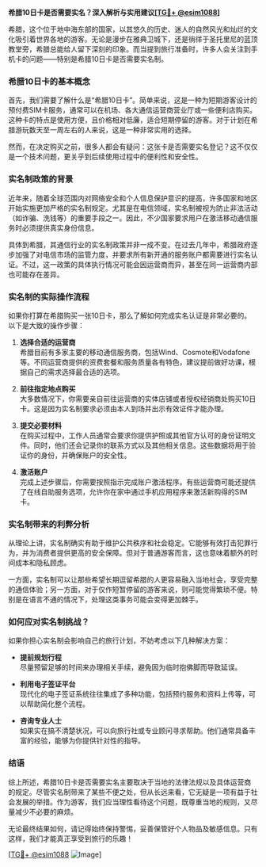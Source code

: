 **希腊10日卡是否需要实名？深入解析与实用建议[[TG💪+ @esim1088](https://t.me/s/esim1088)]**

希腊，这个位于地中海东部的国家，以其悠久的历史、迷人的自然风光和灿烂的文化吸引着世界各地的游客。无论是漫步在雅典卫城下，还是徜徉于圣托里尼的蓝顶教堂旁，希腊总能给人留下深刻的印象。而当提到旅行准备时，许多人会关注到手机卡的问题——特别是希腊10日卡是否需要实名制。

### 希腊10日卡的基本概念

首先，我们需要了解什么是“希腊10日卡”。简单来说，这是一种为短期游客设计的预付费SIM卡服务，通常可以在机场、各大通信运营商营业厅或一些便利店购买。这种卡的特点是使用方便，且价格相对低廉，适合短期停留的游客。对于计划在希腊游玩数天至一周左右的人来说，这是一种非常实用的选择。

然而，在决定购买之前，很多人都会有疑问：这张卡是否需要实名登记？这不仅仅是一个技术问题，更关乎到后续使用过程中的便利性和安全性。

### 实名制政策的背景

近年来，随着全球范围内对网络安全和个人信息保护意识的提高，许多国家和地区开始实施更加严格的实名制规定。尤其是在电信领域，实名制被视为防止非法活动（如诈骗、洗钱等）的重要手段之一。因此，不少国家要求用户在激活移动通信服务时必须提供真实身份信息。

具体到希腊，其通信行业的实名制政策并非一成不变。在过去几年中，希腊政府逐步加强了对电信市场的监管力度，并要求所有新开通的服务账户都需要进行实名认证。不过，这一政策的具体执行情况可能会因运营商而异，甚至在同一运营商内部也可能存在差异。

### 实名制的实际操作流程

如果你打算在希腊购买一张10日卡，那么了解如何完成实名认证是非常必要的。以下是大致的操作步骤：

1. **选择合适的运营商**  
   希腊目前有多家主要的移动通信服务商，包括Wind、Cosmote和Vodafone等。不同运营商提供的资费套餐和服务质量各有特色，建议提前做好功课，根据自己的需求选择最合适的选项。

2. **前往指定地点购买**  
   大多数情况下，你需要亲自前往运营商的实体店铺或者授权经销商处购买10日卡。这是因为实名制要求必须由本人到场并出示有效证件才能办理。

3. **提交必要材料**  
   在购买过程中，工作人员通常会要求你提供护照或其他官方认可的身份证明文件。同时，他们还会记录你的联系方式以及其他相关信息。这些数据将用于验证你的身份，并确保账户的安全性。

4. **激活账户**  
   完成上述步骤后，你需要按照指示完成账户激活程序。有些运营商可能还提供了在线自助服务选项，允许你在家中通过手机应用程序来激活新购得的SIM卡。

### 实名制带来的利弊分析

从理论上讲，实名制确实有助于维护公共秩序和社会稳定。它能够有效打击犯罪行为，并为消费者提供更高的安全保障。但对于普通游客而言，这也意味着额外的时间成本和隐私顾虑。

一方面，实名制可以让那些希望长期逗留希腊的人更容易融入当地社会，享受完整的通信体验；另一方面，对于仅作短暂停留的游客来说，则可能觉得繁琐不便。特别是在语言不通的情况下，处理这类事务可能会变得更加棘手。

### 如何应对实名制挑战？

如果你担心实名制会影响自己的旅行计划，不妨考虑以下几种解决方案：

- **提前规划行程**  
  尽量预留足够的时间来办理相关手续，避免因为临时抱佛脚而导致延误。
  
- **利用电子签证平台**  
  现代化的电子签证系统往往集成了多种功能，包括预约服务和资料上传等，可以帮助简化整个流程。

- **咨询专业人士**  
  如果实在搞不清楚状况，可以向旅行社或专业顾问寻求帮助。他们通常具备丰富的经验，能够为你提供针对性的指导。

### 结语

综上所述，希腊10日卡是否需要实名主要取决于当地的法律法规以及具体运营商的规定。尽管实名制带来了某些不便之处，但从长远来看，它无疑是一项有益于社会发展的举措。作为游客，我们应当理性看待这个问题，既尊重当地的规则，又尽量减少不必要的麻烦。

无论最终结果如何，请记得始终保持警惕，妥善保管好个人物品及敏感信息。只有这样，我们才能真正享受到旅行的乐趣！

[[TG💪+ @esim1088](https://t.me/s/esim1088) ![Image](https://i.postimg.cc/4NQfJmqS/Snipaste-2025-05-13-00-14-12.png)]
